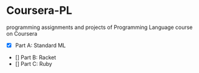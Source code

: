 # Coursera-PL
programming assignments and projects of Programming Language course on Coursera
- [x] Part A: Standard ML
- [] Part B: Racket
- [] Part C: Ruby
